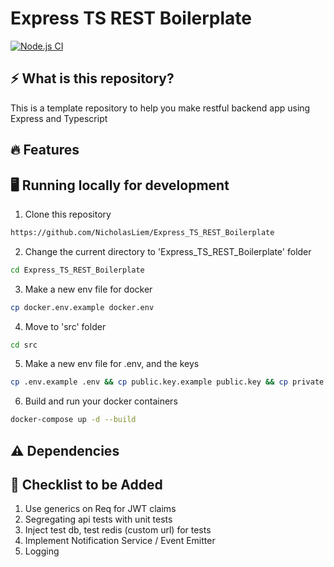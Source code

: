 # Express TS REST Boilerplate
[![Node.js CI](https://github.com/NicholasLiem/Express_TS_REST_Boilerplate/actions/workflows/nodejs.yml/badge.svg?branch=main)](https://github.com/NicholasLiem/Express_TS_REST_Boilerplate/actions/workflows/nodejs.yml)

## ⚡ What is this repository?
This is a template repository to help you make restful backend app using Express and Typescript

## 🔥 Features

## 🖥️ Running locally for development

1. Clone this repository
```sh
https://github.com/NicholasLiem/Express_TS_REST_Boilerplate
```

2. Change the current directory to 'Express_TS_REST_Boilerplate' folder
```sh
cd Express_TS_REST_Boilerplate
```

3. Make a new env file for docker
```sh
cp docker.env.example docker.env
```

4. Move to 'src' folder
```sh
cd src
```

5. Make a new env file for .env, and the keys
```sh
cp .env.example .env && cp public.key.example public.key && cp private.key.example private.key 
```

6. Build and run your docker containers
```sh
docker-compose up -d --build
```

## ⚠️ Dependencies 
## 📖 Checklist to be Added
1. Use generics on Req for JWT claims
2. Segregating api tests with unit tests
3. Inject test db, test redis (custom url) for tests
5. Implement Notification Service / Event Emitter
6. Logging
